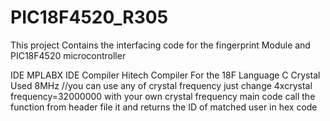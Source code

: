 # PIC18F4520_R305
This project Contains the interfacing code for the fingerprint Module and PIC18F4520 microcontroller

IDE MPLABX IDE
Compiler Hitech Compiler For the 18F
Language C
Crystal Used 8MHz
//you can use any of crystal frequency just change 4xcrystal frequency=32000000 with your own crystal frequency
main code call the function from header file it and returns the ID of matched user in hex code
